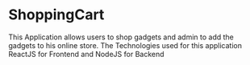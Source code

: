 # ShoppingCart
This Application allows users to shop gadgets and admin to add the gadgets to his online store. The Technologies used for this application ReactJS for Frontend and NodeJS for Backend
